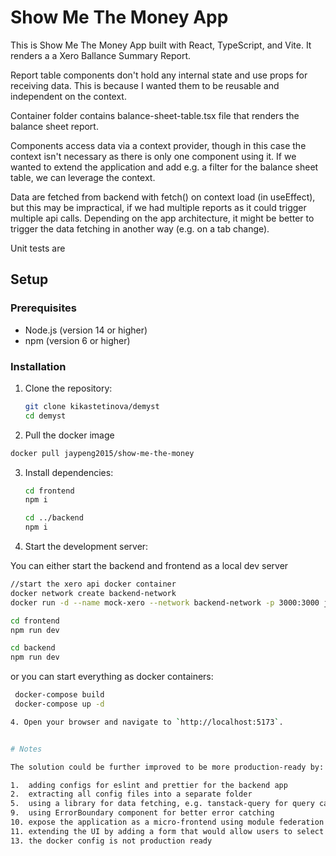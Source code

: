 # Show Me The Money App

This is Show Me The Money App built with React, TypeScript, and Vite. It renders a a Xero Ballance Summary Report.

Report table components don't hold any internal state and use props for receiving data. 
This is because I wanted them to be reusable and independent on the context.

Container folder contains balance-sheet-table.tsx file that renders the balance sheet report.

Components access data via a context provider, though in this case the context isn't necessary as there is only one component using it. If we wanted to extend the application and add e.g. a filter for the balance sheet table, we can leverage the context.

Data are fetched from backend with fetch() on context load (in useEffect), but this may be impractical, if we had multiple reports as it could trigger multiple api calls. Depending on the app architecture, it might be better to trigger the data fetching in another way (e.g. on a tab change).

Unit tests are 



## Setup

### Prerequisites

- Node.js (version 14 or higher)
- npm (version 6 or higher)

### Installation

1. Clone the repository:

   ```sh
   git clone kikastetinova/demyst
   cd demyst
   ```

2. Pull the docker image
  
  ```sh
  docker pull jaypeng2015/show-me-the-money
  ```

3. Install dependencies:

   ```sh
   cd frontend
   npm i

   cd ../backend
   npm i
   ```

4. Start the development server:

  You can either start the backend and frontend as a local dev server

   ```sh
   //start the xero api docker container
   docker network create backend-network
   docker run -d --name mock-xero --network backend-network -p 3000:3000 jaypeng2015/show-me-the-money

   cd frontend
   npm run dev

   cd backend
   npm run dev
   ```

  or you can start everything as docker containers:

  ```sh
   docker-compose build
   docker-compose up -d

4. Open your browser and navigate to `http://localhost:5173`.


# Notes

The solution could be further improved to be more production-ready by:

1.  adding configs for eslint and prettier for the backend app
2.  extracting all config files into a separate folder
5.  using a library for data fetching, e.g. tanstack-query for query caching or fetch retry
9.  using ErrorBoundary component for better error catching
10. expose the application as a micro-frontend using module federation to use it as part of a larger app
11. extending the UI by adding a form that would allow users to select optional parameters for the xero api query
13. the docker config is not production ready





